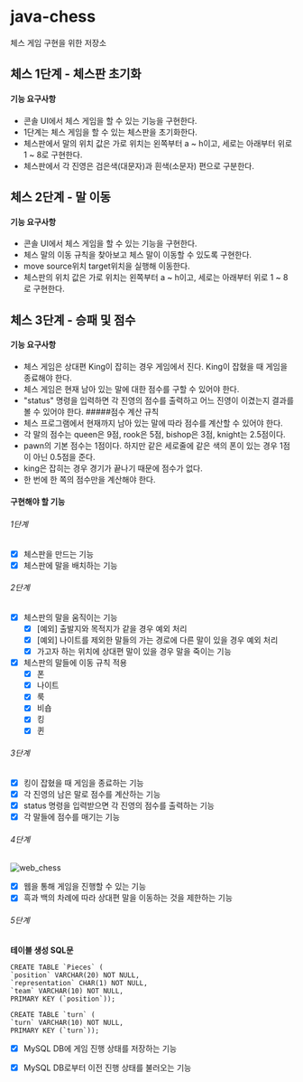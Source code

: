 # java-chess
체스 게임 구현을 위한 저장소

## 체스 1단계 - 체스판 초기화
#### 기능 요구사항
- 콘솔 UI에서 체스 게임을 할 수 있는 기능을 구현한다.
- 1단계는 체스 게임을 할 수 있는 체스판을 초기화한다.
- 체스판에서 말의 위치 값은 가로 위치는 왼쪽부터 a ~ h이고, 세로는 아래부터 위로 1 ~ 8로 구현한다.
- 체스판에서 각 진영은 검은색(대문자)과 흰색(소문자) 편으로 구분한다.
## 체스 2단계 - 말 이동
#### 기능 요구사항
- 콘솔 UI에서 체스 게임을 할 수 있는 기능을 구현한다.
- 체스 말의 이동 규칙을 찾아보고 체스 말이 이동할 수 있도록 구현한다.
- move source위치 target위치을 실행해 이동한다.
- 체스판의 위치 값은 가로 위치는 왼쪽부터 a ~ h이고, 세로는 아래부터 위로 1 ~ 8로 구현한다.
## 체스 3단계 - 승패 및 점수
#### 기능 요구사항
- 체스 게임은 상대편 King이 잡히는 경우 게임에서 진다. King이 잡혔을 때 게임을 종료해야 한다.
- 체스 게임은 현재 남아 있는 말에 대한 점수를 구할 수 있어야 한다.
- "status" 명령을 입력하면 각 진영의 점수를 출력하고 어느 진영이 이겼는지 결과를 볼 수 있어야 한다.
#####점수 계산 규칙
- 체스 프로그램에서 현재까지 남아 있는 말에 따라 점수를 계산할 수 있어야 한다.
- 각 말의 점수는 queen은 9점, rook은 5점, bishop은 3점, knight는 2.5점이다.
- pawn의 기본 점수는 1점이다. 하지만 같은 세로줄에 같은 색의 폰이 있는 경우 1점이 아닌 0.5점을 준다.
- king은 잡히는 경우 경기가 끝나기 때문에 점수가 없다.
- 한 번에 한 쪽의 점수만을 계산해야 한다.

#### 구현해야 할 기능
###### 1단계
- [x] 체스판을 만드는 기능
- [x] 체스판에 말을 배치하는 기능

###### 2단계
- [x] 체스판의 말을 움직이는 기능
    - [x] [예외] 출발지와 목적지가 같을 경우 예외 처리
    - [x] [예외] 나이트를 제외한 말들의 가는 경로에 다른 말이 있을 경우 예외 처리
    - [x] 가고자 하는 위치에 상대편 말이 있을 경우 말을 죽이는 기능
- [x] 체스판의 말들에 이동 규칙 적용
    - [x] 폰
    - [x] 나이트
    - [x] 룩
    - [x] 비숍
    - [x] 킹
    - [x] 퀸

###### 3단계
- [x] 킹이 잡혔을 때 게임을 종료하는 기능
- [x] 각 진영의 남은 말로 점수를 계산하는 기능
- [x] status 명령을 입력받으면 각 진영의 점수를 출력하는 기능
- [x] 각 말들에 점수를 매기는 기능

###### 4단계
![web_chess](https://raw.githubusercontent.com/hotheadfactory/java-chess/chess-step2/web_chess.png)
- [x] 웹을 통해 게임을 진행할 수 있는 기능
- [x] 흑과 백의 차례에 따라 상대편 말을 이동하는 것을 제한하는 기능

###### 5단계
**테이블 생성 SQL문**
```
CREATE TABLE `Pieces` (
`position` VARCHAR(20) NOT NULL,
`representation` CHAR(1) NOT NULL,
`team` VARCHAR(10) NOT NULL,
PRIMARY KEY (`position`));

CREATE TABLE `turn` (
`turn` VARCHAR(10) NOT NULL,
PRIMARY KEY (`turn`));
```
- [x] MySQL DB에 게임 진행 상태를 저장하는 기능
- [x] MySQL DB로부터 이전 진행 상태를 불러오는 기능

    
